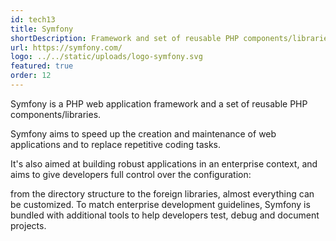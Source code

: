 ```yaml
---
id: tech13
title: Symfony
shortDescription: Framework and set of reusable PHP components/libraries
url: https://symfony.com/
logo: ../../static/uploads/logo-symfony.svg
featured: true
order: 12
---
```

Symfony is a PHP web application framework and a set of reusable PHP components/libraries.

Symfony aims to speed up the creation and maintenance of web applications and to replace repetitive coding tasks.

It's also aimed at building robust applications in an enterprise context, and aims to give developers full control over the configuration:

from the directory structure to the foreign libraries, almost everything can be customized. To match enterprise development guidelines,
Symfony is bundled with additional tools to help developers test, debug and document projects.